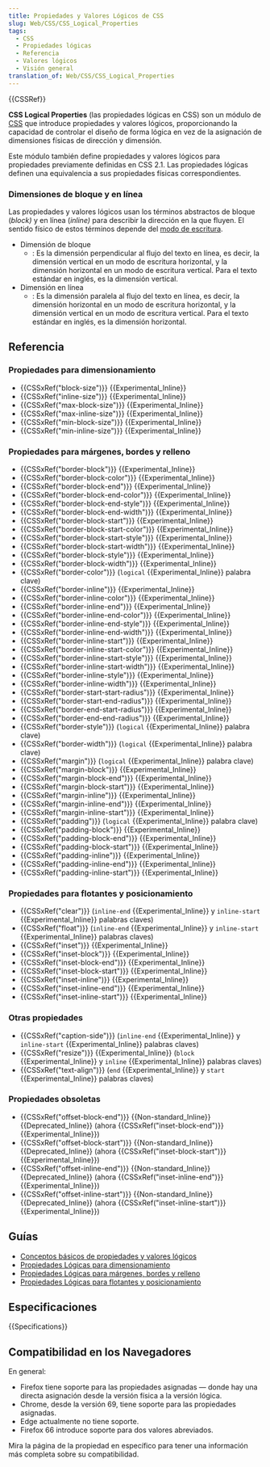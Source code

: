 ```yaml
---
title: Propiedades y Valores Lógicos de CSS
slug: Web/CSS/CSS_Logical_Properties
tags:
  - CSS
  - Propiedades lógicas
  - Referencia
  - Valores lógicos
  - Visión general
translation_of: Web/CSS/CSS_Logical_Properties
---
```


{{CSSRef}}

**CSS Logical Properties** (las propiedades lógicas en CSS) son un módulo de [CSS](/es/docs/Web/CSS) que introduce propiedades y valores lógicos, proporcionando la capacidad de controlar el diseño de forma lógica en vez de la asignación de dimensiones físicas de dirección y dimensión.

Este módulo también define propiedades y valores lógicos para propiedades previamente definidas en CSS 2.1. Las propiedades lógicas definen una equivalencia a sus propiedades físicas correspondientes.

### Dimensiones de bloque y en línea

Las propiedades y valores lógicos usan los términos abstractos de bloque (_block)_ y en línea (_inline)_ para describir la dirección en la que fluyen. El sentido físico de estos términos depende del [modo de escritura](/es/docs/Web/CSS/CSS_Writing_Modes).

- Dimensión de bloque
  - : Es la dimensión perpendicular al flujo del texto en línea, es decir, la dimensión vertical en un modo de escritura horizontal, y la dimensión horizontal en un modo de escritura vertical. Para el texto estándar en inglés, es la dimensión vertical.
- Dimensión en línea
  - : Es la dimensión paralela al flujo del texto en línea, es decir, la dimensión horizontal en un modo de escritura horizontal, y la dimensión vertical en un modo de escritura vertical. Para el texto estándar en inglés, es la dimensión horizontal.

## Referencia

### Propiedades para dimensionamiento

- {{CSSxRef("block-size")}} {{Experimental_Inline}}
- {{CSSxRef("inline-size")}} {{Experimental_Inline}}
- {{CSSxRef("max-block-size")}} {{Experimental_Inline}}
- {{CSSxRef("max-inline-size")}} {{Experimental_Inline}}
- {{CSSxRef("min-block-size")}} {{Experimental_Inline}}
- {{CSSxRef("min-inline-size")}} {{Experimental_Inline}}

### Propiedades para márgenes, bordes y relleno

- {{CSSxRef("border-block")}} {{Experimental_Inline}}
- {{CSSxRef("border-block-color")}} {{Experimental_Inline}}
- {{CSSxRef("border-block-end")}} {{Experimental_Inline}}
- {{CSSxRef("border-block-end-color")}} {{Experimental_Inline}}
- {{CSSxRef("border-block-end-style")}} {{Experimental_Inline}}
- {{CSSxRef("border-block-end-width")}} {{Experimental_Inline}}
- {{CSSxRef("border-block-start")}} {{Experimental_Inline}}
- {{CSSxRef("border-block-start-color")}} {{Experimental_Inline}}
- {{CSSxRef("border-block-start-style")}} {{Experimental_Inline}}
- {{CSSxRef("border-block-start-width")}} {{Experimental_Inline}}
- {{CSSxRef("border-block-style")}} {{Experimental_Inline}}
- {{CSSxRef("border-block-width")}} {{Experimental_Inline}}
- {{CSSxRef("border-color")}} (`logical` {{Experimental_Inline}} palabra clave)
- {{CSSxRef("border-inline")}} {{Experimental_Inline}}
- {{CSSxRef("border-inline-color")}} {{Experimental_Inline}}
- {{CSSxRef("border-inline-end")}} {{Experimental_Inline}}
- {{CSSxRef("border-inline-end-color")}} {{Experimental_Inline}}
- {{CSSxRef("border-inline-end-style")}} {{Experimental_Inline}}
- {{CSSxRef("border-inline-end-width")}} {{Experimental_Inline}}
- {{CSSxRef("border-inline-start")}} {{Experimental_Inline}}
- {{CSSxRef("border-inline-start-color")}} {{Experimental_Inline}}
- {{CSSxRef("border-inline-start-style")}} {{Experimental_Inline}}
- {{CSSxRef("border-inline-start-width")}} {{Experimental_Inline}}
- {{CSSxRef("border-inline-style")}} {{Experimental_Inline}}
- {{CSSxRef("border-inline-width")}} {{Experimental_Inline}}
- {{CSSxRef("border-start-start-radius")}} {{Experimental_Inline}}
- {{CSSxRef("border-start-end-radius")}} {{Experimental_Inline}}
- {{CSSxRef("border-end-start-radius")}} {{Experimental_Inline}}
- {{CSSxRef("border-end-end-radius")}} {{Experimental_Inline}}
- {{CSSxRef("border-style")}} (`logical` {{Experimental_Inline}} palabra clave)
- {{CSSxRef("border-width")}} (`logical` {{Experimental_Inline}} palabra clave)
- {{CSSxRef("margin")}} (`logical` {{Experimental_Inline}} palabra clave)
- {{CSSxRef("margin-block")}} {{Experimental_Inline}}
- {{CSSxRef("margin-block-end")}} {{Experimental_Inline}}
- {{CSSxRef("margin-block-start")}} {{Experimental_Inline}}
- {{CSSxRef("margin-inline")}} {{Experimental_Inline}}
- {{CSSxRef("margin-inline-end")}} {{Experimental_Inline}}
- {{CSSxRef("margin-inline-start")}} {{Experimental_Inline}}
- {{CSSxRef("padding")}} (`logical` {{Experimental_Inline}} palabra clave)
- {{CSSxRef("padding-block")}} {{Experimental_Inline}}
- {{CSSxRef("padding-block-end")}} {{Experimental_Inline}}
- {{CSSxRef("padding-block-start")}} {{Experimental_Inline}}
- {{CSSxRef("padding-inline")}} {{Experimental_Inline}}
- {{CSSxRef("padding-inline-end")}} {{Experimental_Inline}}
- {{CSSxRef("padding-inline-start")}} {{Experimental_Inline}}

### Propiedades para flotantes y posicionamiento

- {{CSSxRef("clear")}} (`inline-end` {{Experimental_Inline}} y `inline-start` {{Experimental_Inline}} palabras claves)
- {{CSSxRef("float")}} (`inline-end` {{Experimental_Inline}} y `inline-start` {{Experimental_Inline}} palabras claves)
- {{CSSxRef("inset")}} {{Experimental_Inline}}
- {{CSSxRef("inset-block")}} {{Experimental_Inline}}
- {{CSSxRef("inset-block-end")}} {{Experimental_Inline}}
- {{CSSxRef("inset-block-start")}} {{Experimental_Inline}}
- {{CSSxRef("inset-inline")}} {{Experimental_Inline}}
- {{CSSxRef("inset-inline-end")}} {{Experimental_Inline}}
- {{CSSxRef("inset-inline-start")}} {{Experimental_Inline}}

### Otras propiedades

- {{CSSxRef("caption-side")}} (`inline-end` {{Experimental_Inline}} y `inline-start` {{Experimental_Inline}} palabras claves)
- {{CSSxRef("resize")}} {{Experimental_Inline}} (`block` {{Experimental_Inline}} y `inline` {{Experimental_Inline}} palabras claves)
- {{CSSxRef("text-align")}} (`end` {{Experimental_Inline}} y `start` {{Experimental_Inline}} palabras claves)

### Propiedades obsoletas

- {{CSSxRef("offset-block-end")}} {{Non-standard_Inline}} {{Deprecated_Inline}} (ahora {{CSSxRef("inset-block-end")}} {{Experimental_Inline}})
- {{CSSxRef("offset-block-start")}} {{Non-standard_Inline}} {{Deprecated_Inline}} (ahora {{CSSxRef("inset-block-start")}} {{Experimental_Inline}})
- {{CSSxRef("offset-inline-end")}} {{Non-standard_Inline}} {{Deprecated_Inline}} (ahora {{CSSxRef("inset-inline-end")}} {{Experimental_Inline}})
- {{CSSxRef("offset-inline-start")}} {{Non-standard_Inline}} {{Deprecated_Inline}} (ahora {{CSSxRef("inset-inline-start")}} {{Experimental_Inline}})

## Guías

- [Conceptos básicos de propiedades y valores lógicos](/es/docs/Web/CSS/CSS_Logical_Properties/Basic_concepts)
- [Propiedades Lógicas para dimensionamiento](/es/docs/Web/CSS/CSS_Logical_Properties/Sizing)
- [Propiedades Lógicas para márgenes, bordes y relleno](/es/docs/Web/CSS/CSS_Logical_Properties/Sizing)
- [Propiedades Lógicas para flotantes y posicionamiento](/es/docs/Web/CSS/CSS_Logical_Properties/Sizing)

## Especificaciones

{{Specifications}}

## Compatibilidad en los Navegadores

En general:

- Firefox tiene soporte para las propiedades asignadas — donde hay una directa asignación desde la versión física a la versión lógica.
- Chrome, desde la versión 69, tiene soporte para las propiedades asignadas.
- Edge actualmente no tiene soporte.
- Firefox 66 introduce soporte para dos valores abreviados.

Mira la página de la propiedad en específico para tener una información más completa sobre su compatibilidad.

